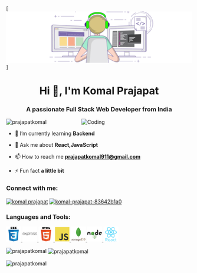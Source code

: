 [![MasterHead](https://raw.githubusercontent.com/leorrose/leorrose/master/readme_header.gif)]
<h1 align="center">Hi 👋, I'm Komal Prajapat</h1>
<h3 align="center">A passionate Full Stack Web Developer from India</h3>
<img align="right" alt="Coding" width="300" src="https://encrypted-tbn0.gstatic.com/images?q=tbn:ANd9GcS2_Et64zYDMrKRhvzCnsFsYVY0zGgrm1qpyWYyddRq4KqCWOwniG5YkyCK0rYbX1iWoZc&usqp=CAU"/>
<p align="left"> <img src="https://komarev.com/ghpvc/?username=prajapatkomal&label=Profile%20views&color=0e75b6&style=flat" alt="prajapatkomal" /> </p>

- 🌱 I’m currently learning **Backend**

- 💬 Ask me about **React,JavaScript**

- 📫 How to reach me **prajapatkomal911@gmail.com**

- ⚡ Fun fact **a little bit**

<h3 align="left">Connect with me:</h3>
<p align="left">
<a href="https://codepen.io/komal prajapat" target="blank"><img align="center" src="https://raw.githubusercontent.com/rahuldkjain/github-profile-readme-generator/master/src/images/icons/Social/codepen.svg" alt="komal prajapat" height="30" width="40" /></a>
<a href="https://linkedin.com/in/komal-prajapat-83642b1a0" target="blank"><img align="center" src="https://raw.githubusercontent.com/rahuldkjain/github-profile-readme-generator/master/src/images/icons/Social/linked-in-alt.svg" alt="komal-prajapat-83642b1a0" height="30" width="40" /></a>
</p>

<h3 align="left">Languages and Tools:</h3>
<p align="left"> <a href="https://www.w3schools.com/css/" target="_blank" rel="noreferrer"> <img src="https://raw.githubusercontent.com/devicons/devicon/master/icons/css3/css3-original-wordmark.svg" alt="css3" width="40" height="40"/> </a> <a href="https://expressjs.com" target="_blank" rel="noreferrer"> <img src="https://raw.githubusercontent.com/devicons/devicon/master/icons/express/express-original-wordmark.svg" alt="express" width="40" height="40"/> </a> <a href="https://www.w3.org/html/" target="_blank" rel="noreferrer"> <img src="https://raw.githubusercontent.com/devicons/devicon/master/icons/html5/html5-original-wordmark.svg" alt="html5" width="40" height="40"/> </a> <a href="https://developer.mozilla.org/en-US/docs/Web/JavaScript" target="_blank" rel="noreferrer"> <img src="https://raw.githubusercontent.com/devicons/devicon/master/icons/javascript/javascript-original.svg" alt="javascript" width="40" height="40"/> </a> <a href="https://www.mongodb.com/" target="_blank" rel="noreferrer"> <img src="https://raw.githubusercontent.com/devicons/devicon/master/icons/mongodb/mongodb-original-wordmark.svg" alt="mongodb" width="40" height="40"/> </a> <a href="https://nodejs.org" target="_blank" rel="noreferrer"> <img src="https://raw.githubusercontent.com/devicons/devicon/master/icons/nodejs/nodejs-original-wordmark.svg" alt="nodejs" width="40" height="40"/> </a> <a href="https://reactjs.org/" target="_blank" rel="noreferrer"> <img src="https://raw.githubusercontent.com/devicons/devicon/master/icons/react/react-original-wordmark.svg" alt="react" width="40" height="40"/> </a> </p>

<p><img align="left" src="https://github-readme-stats.vercel.app/api/top-langs?username=prajapatkomal&show_icons=true&locale=en&layout=compact" alt="prajapatkomal" /></p>

<p>&nbsp;<img align="center" src="https://github-readme-stats.vercel.app/api?username=prajapatkomal&show_icons=true&locale=en" alt="prajapatkomal" /></p>

<p><img align="center" src="https://github-readme-streak-stats.herokuapp.com/?user=prajapatkomal&" alt="prajapatkomal" /></p>
